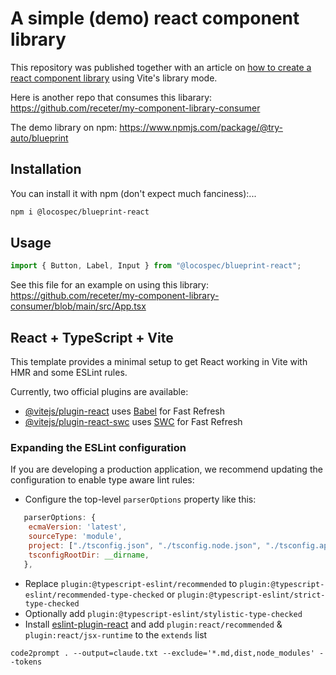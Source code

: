 # A simple (demo) react component library

This repository was published together with an article on [how to create a react component library](https://dev.to/receter/how-to-create-a-react-component-library-using-vites-library-mode-4lma) using Vite's library mode.

Here is another repo that consumes this libarary: https://github.com/receter/my-component-library-consumer

The demo library on npm: https://www.npmjs.com/package/@try-auto/blueprint

## Installation

You can install it with npm (don't expect much fanciness):...

```bash
npm i @locospec/blueprint-react
```

## Usage

```javascript
import { Button, Label, Input } from "@locospec/blueprint-react";
```

See this file for an example on using this library: https://github.com/receter/my-component-library-consumer/blob/main/src/App.tsx

## React + TypeScript + Vite

This template provides a minimal setup to get React working in Vite with HMR and some ESLint rules.

Currently, two official plugins are available:

- [@vitejs/plugin-react](https://github.com/vitejs/vite-plugin-react/blob/main/packages/plugin-react/README.md) uses [Babel](https://babeljs.io/) for Fast Refresh
- [@vitejs/plugin-react-swc](https://github.com/vitejs/vite-plugin-react-swc) uses [SWC](https://swc.rs/) for Fast Refresh

### Expanding the ESLint configuration

If you are developing a production application, we recommend updating the configuration to enable type aware lint rules:

- Configure the top-level `parserOptions` property like this:

```js
   parserOptions: {
    ecmaVersion: 'latest',
    sourceType: 'module',
    project: ["./tsconfig.json", "./tsconfig.node.json", "./tsconfig.app.json"],
    tsconfigRootDir: __dirname,
   },
```

- Replace `plugin:@typescript-eslint/recommended` to `plugin:@typescript-eslint/recommended-type-checked` or `plugin:@typescript-eslint/strict-type-checked`
- Optionally add `plugin:@typescript-eslint/stylistic-type-checked`
- Install [eslint-plugin-react](https://github.com/jsx-eslint/eslint-plugin-react) and add `plugin:react/recommended` & `plugin:react/jsx-runtime` to the `extends` list

```
code2prompt . --output=claude.txt --exclude='*.md,dist,node_modules' --tokens
```
